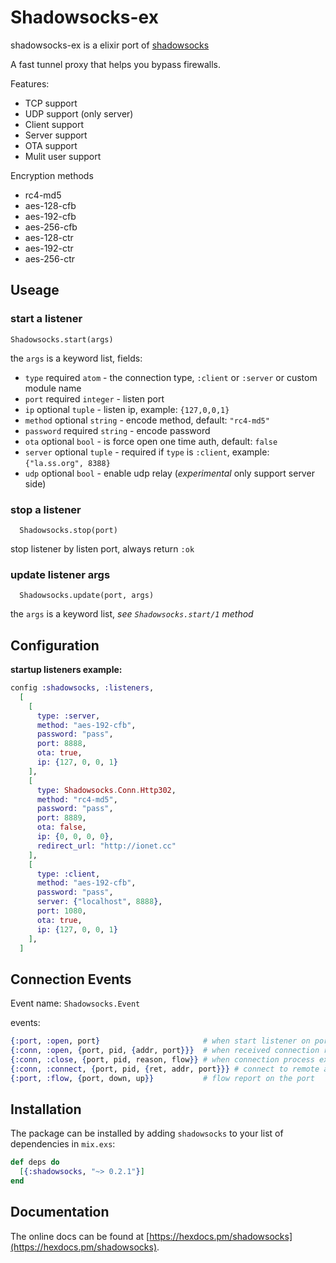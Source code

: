 # Shadowsocks-ex

shadowsocks-ex is a elixir port of [shadowsocks](https://github.com/shadowsocks/shadowsocks)

A fast tunnel proxy that helps you bypass firewalls.

Features:
- TCP  support
- UDP  support (only server)
- Client support
- Server support
- OTA    support
- Mulit user support


Encryption methods
- rc4-md5
- aes-128-cfb
- aes-192-cfb
- aes-256-cfb
- aes-128-ctr
- aes-192-ctr
- aes-256-ctr

## Useage
### start a listener

    Shadowsocks.start(args)

the `args` is a keyword list, fields:

 * `type` required `atom` - the connection type, `:client` or `:server` or custom module name
 * `port` required `integer` - listen port
 * `ip`   optional `tuple` - listen ip, example: `{127,0,0,1}`
 * `method` optional `string` - encode method, default: `"rc4-md5"`
 * `password` required `string` - encode password
 * `ota` optional `bool` - is force open one time auth, default: `false`
 * `server` optional `tuple` - required if `type` is `:client`, example: `{"la.ss.org", 8388}`
 * `udp`   optional `bool` - enable udp relay (*experimental* only support server side)

### stop a listener

      Shadowsocks.stop(port)

  stop listener by listen port, always return `:ok`

### update listener args

      Shadowsocks.update(port, args)

  the `args` is a keyword list, *see `Shadowsocks.start/1` method*


## Configuration

**startup listeners example:**

```elixir
config :shadowsocks, :listeners,
  [
    [
      type: :server,
      method: "aes-192-cfb",
      password: "pass",
      port: 8888,
      ota: true,
      ip: {127, 0, 0, 1}
    ],
    [
      type: Shadowsocks.Conn.Http302,
      method: "rc4-md5",
      password: "pass",
      port: 8889,
      ota: false,
      ip: {0, 0, 0, 0},
      redirect_url: "http://ionet.cc"
    ],
    [
      type: :client,
      method: "aes-192-cfb",
      password: "pass",
      server: {"localhost", 8888},
      port: 1080,
      ota: true,
      ip: {127, 0, 0, 1}
    ],
  ]

```

## Connection Events

Event name: `Shadowsocks.Event`

events:

```elixir
{:port, :open, port}                       # when start listener on port
{:conn, :open, {port, pid, {addr, port}}}  # when received connection request
{:conn, :close, {port, pid, reason, flow}} # when connection process exited
{:conn, :connect, {port, pid, {ret, addr, port}}} # connect to remote addr result
{:port, :flow, {port, down, up}}           # flow report on the port
```

## Installation

The package can be installed
by adding `shadowsocks` to your list of dependencies in `mix.exs`:

```elixir
def deps do
  [{:shadowsocks, "~> 0.2.1"}]
end
```

## Documentation
The online docs can
be found at [https://hexdocs.pm/shadowsocks](https://hexdocs.pm/shadowsocks).

